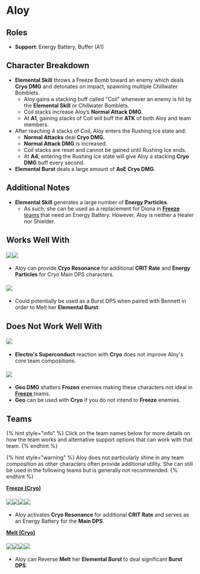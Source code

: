 # Aloy

## Roles

* **Support**: Energy Battery, Buffer (A1)

## Character Breakdown

* **Elemental Skill** throws a Freeze Bomb toward an enemy which deals **Cryo DMG** and detonates on impact, spawning multiple Chillwater Bomblets.
  * Aloy gains a stacking buff called "Coil" whenever an enemy is hit by the **Elemental Skill** or Chillwater Bomblets.
  * Coil stacks increase Aloy’s **Normal Attack DMG**.
  * At **A1**, gaining stacks of Coil will buff the **ATK** of both Aloy and team members.
* After reaching 4 stacks of Coil, Aloy enters the Rushing Ice state and:
  * **Normal Attacks** deal **Cryo DMG.**
  * **Normal Attack DMG** is increased.
  * Coil stacks are reset and cannot be gained until Rushing Ice ends.
  * At **A4**, entering the Rushing Ice state will give Aloy a stacking **Cryo DMG** buff every second.
* **Elemental Burst** deals a large amount of **AoE Cryo DMG**.

## Additional Notes

* **Elemental Skill** generates a large number of **Energy Particles**.
  * As such, she can be used as a replacement for Diona in [**Freeze** teams](../../teams/freeze.md) that need an Energy Battery. However, Aloy is neither a Healer nor Shielder.

## Works Well With

#### ![](../../.gitbook/assets/ui\_avataricon\_ganyu.png)![](../../.gitbook/assets/ui\_avataricon\_ayaka.png)

* Aloy can provide **Cryo Resonance** for additional **CRIT Rate** and **Energy Particles** for Cryo Main DPS characters.

#### ![](../../.gitbook/assets/ui\_avataricon\_bennett.png)

* Could potentially be used as a Burst DPS when paired with Bennett in order to Melt her **Elemental Burst**.

## Does Not Work Well With

#### ![](../../.gitbook/assets/Element\_Electro.webp)

* **Electro's Superconduct** reaction with **Cryo** does not improve Aloy's core team compositions.

#### ![](../../.gitbook/assets/Element\_Geo.webp)

* **Geo DMG** shatters **Frozen** enemies making these characters not ideal in [**Freeze** ](../../teams/freeze.md)teams.
* **Geo** can be used with **Cryo** if you do not intend to **Freeze** enemies.

## Teams

{% hint style="info" %}
Click on the team names below for more details on how the team works and alternative support options that can work with that team.
{% endhint %}

{% hint style="warning" %}
Aloy does not particularly shine in any team composition as other characters often provide additional utility. She can still be used in the following teams but is generally not recommended.
{% endhint %}

[**Freeze (Cryo)**](../../teams/freeze.md)

#### ![](../../.gitbook/assets/ui\_avataricon\_ayaka.png)![](../../.gitbook/assets/ui\_avataricon\_mona.png)![](../../.gitbook/assets/ui\_avataricon\_aloy.png)![](../../.gitbook/assets/ui\_avataricon\_jean.png)

* Aloy activates **Cryo Resonance** for additional **CRIT Rate** and serves as an Energy Battery for the **Main DPS**.

[**Melt (Cryo)**](../../teams/reverse-melt.md)

#### ![](../../.gitbook/assets/ui\_avataricon\_aloy.png)![](../../.gitbook/assets/ui\_avataricon\_klee.png)![](../../.gitbook/assets/ui\_avataricon\_kazuha.png)![](../../.gitbook/assets/ui\_avataricon\_bennett.png)

* Aloy can Reverse **Melt** her **Elemental Burst** to deal significant **Burst DPS**.
